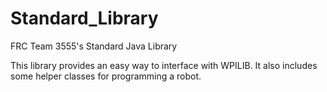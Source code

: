 # Standard_Library
FRC Team 3555's Standard Java Library

This library provides an easy way to interface with WPILIB.  It also includes some helper classes for programming a robot.

